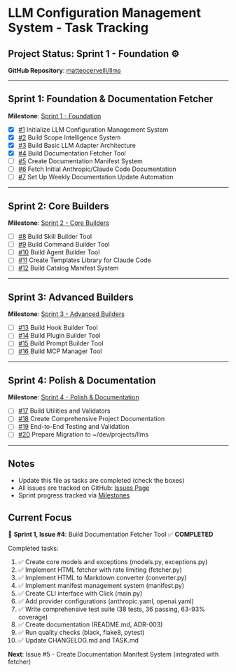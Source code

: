# LLM Configuration Management System - Task Tracking

## Project Status: Sprint 1 - Foundation ⚙️

**GitHub Repository**: [matteocervelli/llms](https://github.com/matteocervelli/llms)

---

## Sprint 1: Foundation & Documentation Fetcher

**Milestone**: [Sprint 1 - Foundation](https://github.com/matteocervelli/llms/milestone/1)

- [x] [#1](https://github.com/matteocervelli/llms/issues/1) Initialize LLM Configuration Management System
- [x] [#2](https://github.com/matteocervelli/llms/issues/2) Build Scope Intelligence System
- [x] [#3](https://github.com/matteocervelli/llms/issues/3) Build Basic LLM Adapter Architecture
- [x] [#4](https://github.com/matteocervelli/llms/issues/4) Build Documentation Fetcher Tool
- [ ] [#5](https://github.com/matteocervelli/llms/issues/5) Create Documentation Manifest System
- [ ] [#6](https://github.com/matteocervelli/llms/issues/6) Fetch Initial Anthropic/Claude Code Documentation
- [ ] [#7](https://github.com/matteocervelli/llms/issues/7) Set Up Weekly Documentation Update Automation

---

## Sprint 2: Core Builders

**Milestone**: [Sprint 2 - Core Builders](https://github.com/matteocervelli/llms/milestone/2)

- [ ] [#8](https://github.com/matteocervelli/llms/issues/8) Build Skill Builder Tool
- [ ] [#9](https://github.com/matteocervelli/llms/issues/9) Build Command Builder Tool
- [ ] [#10](https://github.com/matteocervelli/llms/issues/10) Build Agent Builder Tool
- [ ] [#11](https://github.com/matteocervelli/llms/issues/11) Create Templates Library for Claude Code
- [ ] [#12](https://github.com/matteocervelli/llms/issues/12) Build Catalog Manifest System

---

## Sprint 3: Advanced Builders

**Milestone**: [Sprint 3 - Advanced Builders](https://github.com/matteocervelli/llms/milestone/3)

- [ ] [#13](https://github.com/matteocervelli/llms/issues/13) Build Hook Builder Tool
- [ ] [#14](https://github.com/matteocervelli/llms/issues/14) Build Plugin Builder Tool
- [ ] [#15](https://github.com/matteocervelli/llms/issues/15) Build Prompt Builder Tool
- [ ] [#16](https://github.com/matteocervelli/llms/issues/16) Build MCP Manager Tool

---

## Sprint 4: Polish & Documentation

**Milestone**: [Sprint 4 - Polish & Documentation](https://github.com/matteocervelli/llms/milestone/4)

- [ ] [#17](https://github.com/matteocervelli/llms/issues/17) Build Utilities and Validators
- [ ] [#18](https://github.com/matteocervelli/llms/issues/18) Create Comprehensive Project Documentation
- [ ] [#19](https://github.com/matteocervelli/llms/issues/19) End-to-End Testing and Validation
- [ ] [#20](https://github.com/matteocervelli/llms/issues/20) Prepare Migration to ~/dev/projects/llms

---

## Notes

- Update this file as tasks are completed (check the boxes)
- All issues are tracked on GitHub: [Issues Page](https://github.com/matteocervelli/llms/issues)
- Sprint progress tracked via [Milestones](https://github.com/matteocervelli/llms/milestones)

## Current Focus

🎯 **Sprint 1, Issue #4**: Build Documentation Fetcher Tool ✅ **COMPLETED**

Completed tasks:
1. ✅ Create core models and exceptions (models.py, exceptions.py)
2. ✅ Implement HTML fetcher with rate limiting (fetcher.py)
3. ✅ Implement HTML to Markdown converter (converter.py)
4. ✅ Implement manifest management system (manifest.py)
5. ✅ Create CLI interface with Click (main.py)
6. ✅ Add provider configurations (anthropic.yaml, openai.yaml)
7. ✅ Write comprehensive test suite (38 tests, 36 passing, 63-93% coverage)
8. ✅ Create documentation (README.md, ADR-003)
9. ✅ Run quality checks (black, flake8, pytest)
10. ✅ Update CHANGELOG.md and TASK.md

**Next**: Issue #5 - Create Documentation Manifest System (integrated with fetcher)
